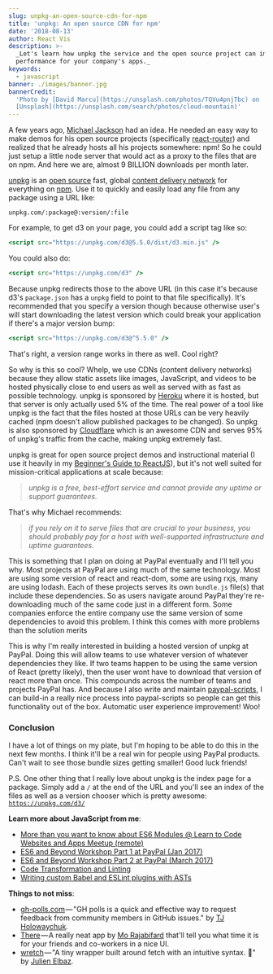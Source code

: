 ```yaml
---
slug: unpkg-an-open-source-cdn-for-npm
title: 'unpkg: An open source CDN for npm'
date: '2018-08-13'
author: React Vis
description: >-
  _Let's learn how unpkg the service and the open source project can improve
  performance for your company's apps._
keywords:
  - javascript
banner: ./images/banner.jpg
bannerCredit:
  'Photo by [David Marcu](https://unsplash.com/photos/TQVu4pnjTbc) on
  [Unsplash](https://unsplash.com/search/photos/cloud-mountain)'
---
```


A few years ago, [Michael Jackson](https://twitter.com/mjackson) had an idea. He
needed an easy way to make demos for his open source projects (specifically
[react-router](https://reacttraining.com/react-router)) and realized that he
already hosts all his projects somewhere: npm! So he could just setup a little
node server that would act as a proxy to the files that are on npm. And here we
are, almost 9 BILLION downloads per month later.

[unpkg](https://unpkg.com) is an
[open source](https://github.com/unpkg/unpkg.com) fast, global
[content delivery network](https://en.wikipedia.org/wiki/Content_delivery_network)
for everything on [npm](https://www.npmjs.com). Use it to quickly and easily
load any file from any package using a URL like:

```
unpkg.com/:package@:version/:file
```

For example, to get d3 on your page, you could add a script tag like so:

```jsx
<script src="https://unpkg.com/d3@5.5.0/dist/d3.min.js" />
```

You could also do:

```jsx
<script src="https://unpkg.com/d3" />
```

Because unpkg redirects those to the above URL (in this case it's because d3's
`package.json` has a `unpkg` field to point to that file specifically). It's
recommended that you specify a version though because otherwise user's will
start downloading the latest version which could break your application if
there's a major version bump:

```jsx
<script src="https://unpkg.com/d3@^5.5.0" />
```

That's right, a version range works in there as well. Cool right?

So why is this so cool? Whelp, we use CDNs (content delivery networks) because
they allow static assets like images, JavaScript, and videos to be hosted
physically close to end users as well as served with as fast as possible
technology. unpkg is sponsored by [Heroku](https://www.heroku.com) where it is
hosted, but that server is only actually used 5% of the time. The real power of
a tool like unpkg is the fact that the files hosted at those URLs can be very
heavily cached (npm doesn't allow published packages to be changed). So unpkg is
also sponsored by [Cloudflare](https://www.cloudflare.com) which is an awesome
CDN and serves 95% of unpkg's traffic from the cache, making unpkg extremely
fast.

unpkg is great for open source project demos and instructional material (I use
it heavily in my [Beginner's Guide to ReactJS](http://kcd.im/beginner-react)),
but it's not well suited for mission-critical applications at scale because:

> _unpkg is a free, best-effort service and cannot provide any uptime or support
> guarantees._

That's why Michael recommends:

> _if you rely on it to serve files that are crucial to your business, you
> should probably pay for a host with well-supported infrastructure and uptime
> guarantees._

This is something that I plan on doing at PayPal eventually and I'll tell you
why. Most projects at PayPal are using much of the same technology. Most are
using some version of react and react-dom, some are using rxjs, many are using
lodash. Each of these projects serves its own `bundle.js` file(s) that include
these dependencies. So as users navigate around PayPal they're re-downloading
much of the same code just in a different form. Some companies enforce the
entire company use the same version of some dependencies to avoid this problem.
I think this comes with more problems than the solution merits

This is why I'm really interested in building a hosted version of unpkg at
PayPal. Doing this will allow teams to use whatever version of whatever
dependencies they like. If two teams happen to be using the same version of
React (pretty likely), then the user wont have to download that version of react
more than once. This compounds across the number of teams and projects PayPal
has. And because I also write and maintain
[paypal-scripts](/blog/tools-without-config), I can build-in a really nice
process into paypal-scripts so people can get this functionality out of the box.
Automatic user experience improvement! Woo!

### Conclusion

I have a lot of things on my plate, but I'm hoping to be able to do this in the
next few months. I think it'll be a real win for people using PayPal products.
Can't wait to see those bundle sizes getting smaller! Good luck friends!

P.S. One other thing that I really love about unpkg is the index page for a
package. Simply add a `/` at the end of the URL and you'll see an index of the
files as well as a version chooser which is pretty awesome:
[`https://unpkg.com/d3/`](https://unpkg.com/d3)

**Learn more about JavaScript from me**:

- [More than you want to know about ES6 Modules @ Learn to Code Websites and Apps Meetup (remote)](https://youtu.be/kTlcu16rSLc&list=PLV5CVI1eNcJgNqzNwcs4UKrlJdhfDjshf)
- [ES6 and Beyond Workshop Part 1 at PayPal (Jan 2017)](https://youtu.be/t3R3R7UyN2Y&list=PLV5CVI1eNcJgNqzNwcs4UKrlJdhfDjshf)
- [ES6 and Beyond Workshop Part 2 at PayPal (March 2017)](https://youtu.be/eOKQDh50ECU&list=PLV5CVI1eNcJgNqzNwcs4UKrlJdhfDjshf)
- [Code Transformation and Linting](/workshops/#code-transformation-and-linting)
- [Writing custom Babel and ESLint plugins with ASTs](/talks/#writing-custom-babel-and-eslint-plugins-with-asts)

**Things to not miss**:

- [gh-polls.com](https://gh-polls.com) — "GH polls is a quick and effective way
  to request feedback from community members in GitHub issues." by
  [TJ Holowaychuk](https://twitter.com/tjholowaychuk).
- [There](https://there.pm) — A really neat app by
  [Mo Rajabifard](https://twitter.com/morajabi) that'll tell you what time it is
  for your friends and co-workers in a nice UI.
- [wretch](https://github.com/elbywan/wretch) — "A tiny wrapper built around
  fetch with an intuitive syntax. 🍬" by
  [Julien Elbaz](https://github.com/elbywan).
